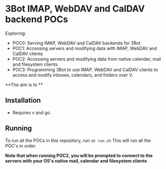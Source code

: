 # 3Bot IMAP, WebDAV and CalDAV backend POCs

Exploring:
- POC0: Serving IMAP, WebDAV and CalDAV backends for 3Bot
- POC1: Accessing servers and modifying data with IMAP, WebDAV and CalDAV clients
- POC2: Accessing servers and modifying data from native calender, mail and filesystem clients
- POC3: Programming 3Bot to use IMAP, WebDAV and CalDAV clients to access and modify inboxes, calendars, and folders over V.

**The aim is to **

## Installation

- Requires v and go.

## Running

To run all the POCs in this repository, run `sh run.sh`
This will run all the POC's in order. 

**Note that when running POC2, you will be prompted to connect to the servers with your OS's native mail, calendar and filesystem clients**








